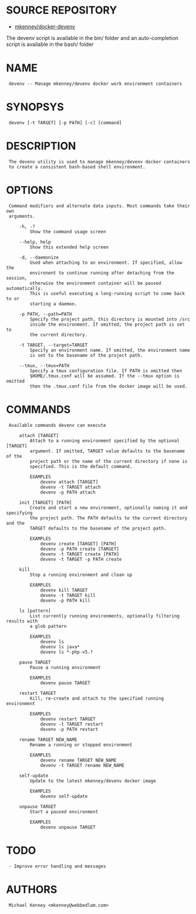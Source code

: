 # SOURCE REPOSITORY

* [mkenney/docker-devenv](https://github.com/mkenney/docker-devenv)

The devenv script is available in the bin/ folder and an auto-completion
script is available in the bash/ folder

# NAME
     devenv -- Manage mkenney/devenv docker work environment containers

# SYNOPSYS
     devenv [-t TARGET] [-p PATH] [-c] [command]

# DESCRIPTION
     The devenv utility is used to manage mkenney/devenv docker containers
     to create a consistent bash-based shell environment.

# OPTIONS
     Command modifiers and alternate data inputs. Most commands take their own
     arguments.

         -h, -?
             Show the command usage screen

         --help, help
             Show this extended help screen

         -d, --daemonize
             Used when attaching to an environment. If specified, allow the
             environent to continue running after detaching from the session,
             otherwise the environment container will be paused automatically.
             This is useful executing a long-running script to come back to or
             starting a daemon.

         -p PATH, --path=PATH
             Specify the project path, this directory is mounted into /src
             inside the environment. If omitted, the project path is set to
             the current directory.

         -t TARGET, --target=TARGET
             Specify an environment name. If omitted, the environment name
             is set to the basename of the project path.

         --tmux, --tmux=PATH
             Specify a tmux configuration file. If PATH is omitted then
             $HOME/.tmux.conf will be assumed. If the --tmux option is omitted
             then the .tmux.conf file from the docker image will be used.

# COMMANDS
     Available commands devenv can execute

         attach [TARGET]
             Attach to a running environment specified by the optional [TARGET]
             argument. If omitted, TARGET value defaults to the basename of the
             project path or the name of the current directory if none is
             specified. This is the default command.

             EXAMPLES
                 devenv attach [TARGET]
                 devenv -t TARGET attach
                 devenv -p PATH attach

         init [TARGET] [PATH]
             Create and start a new environment, optionally naming it and specifying
             the project path. The PATH defaults to the current directory and the
             TARGET defaults to the basename of the project path.

             EXAMPLES
                 devenv create [TARGET] [PATH]
                 devenv -p PATH create [TARGET]
                 devenv -t TARGET create [PATH]
                 devenv -t TARGET -p PATH create

         kill
             Stop a running environment and clean up

             EXAMPLES
                 devenv kill TARGET
                 devenv -t TARGET kill
                 devenv -p PATH kill

         ls [pattern]
             List currently running environments, optionally filtering results with
             a glob pattern

             EXAMPLES
                 devenv ls
                 devenv ls java*
                 devenv ls *-php-v5.?

         pause TARGET
             Pause a running environment

             EXAMPLES
                 devenv pause TARGET

         restart TARGET
             Kill, re-create and attach to the specified running environment

             EXAMPLES
                 devenv restart TARGET
                 devenv -t TARGET restart
                 devenv -p PATH restart

         rename TARGET NEW_NAME
             Rename a running or stopped environment

             EXAMPLES
                 devenv rename TARGET NEW_NAME
                 devenv -t TARGET rename NEW_NAME

         self-update
             Update to the latest mkenney/devenv docker image

             EXAMPLES
                 devenv self-update

         unpause TARGET
             Start a paused environment

             EXAMPLES
                 devenv unpause TARGET

# TODO
     - Improve error handling and messages

# AUTHORS
     Michael Kenney <mkenney@webbedlam.com>
